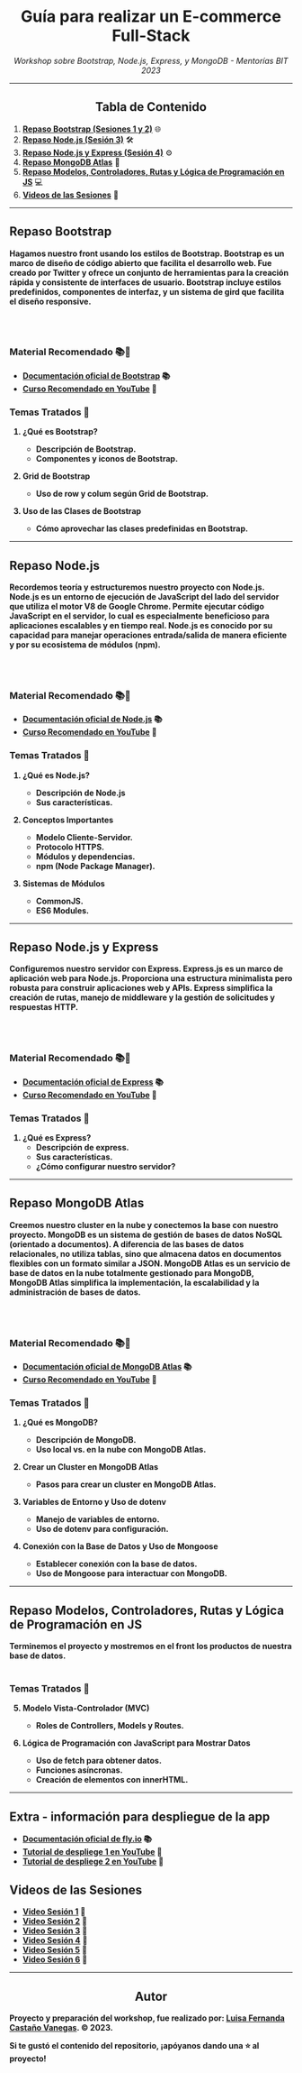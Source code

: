 <!-- Centrar el título -->
<h1 align="center">Guía para realizar un E-commerce Full-Stack</h1>

<!-- Subtítulo -->
<p align="center"><em>Workshop sobre Bootstrap, Node.js, Express, y MongoDB - Mentorías BIT 2023</em></p>

<!-- Separador -->
<hr>

<!-- Tabla de Contenido -->
<h2 align="center">Tabla de Contenido</h2>

1. [**Repaso Bootstrap (Sesiones 1 y 2)**](#repaso-bootstrap) 🌐
2. [**Repaso Node.js (Sesión 3)**](#repaso-nodejs) 🛠️
3. [**Repaso Node.js y Express (Sesión 4)**](#repaso-nodejs-y-express) ⚙️
4. [**Repaso MongoDB Atlas**](#repaso-mongodb-atlas) 📡
5. [**Repaso Modelos, Controladores, Rutas y Lógica de Programación en JS**](#repaso-modelos-controladores-rutas-y-logica-de-programacion-en-js) 💻
6. [**Videos de las Sesiones**](#videos-de-las-sesiones) 🎥

<!-- Separador -->
<hr>

<!-- Contenido de cada sección -->

## Repaso Bootstrap
<p><b>Hagamos nuestro front usando los estilos de Bootstrap.<b> Bootstrap es un marco de diseño de código abierto que facilita el desarrollo web. Fue creado por Twitter y ofrece un conjunto de herramientas para la creación rápida y consistente de interfaces de usuario. Bootstrap incluye estilos predefinidos, componentes de interfaz, y un sistema de gird que facilita el diseño responsive.</p>
<br>
<br>

### Material Recomendado 📚🎥

- [Documentación oficial de Bootstrap](https://getbootstrap.com/docs/5.3/getting-started/introduction/) 📚
- [Curso Recomendado en YouTube](https://www.youtube.com/watch?v=QCw0L6FupQ0&t=3502s) 🎥

### Temas Tratados 📖

1. **¿Qué es Bootstrap?**
   - Descripción de Bootstrap.
   - Componentes y iconos de Bootstrap.

2. **Grid de Bootstrap**
   - Uso de row y colum según Grid de Bootstrap.

3. **Uso de las Clases de Bootstrap**
   - Cómo aprovechar las clases predefinidas en Bootstrap.
---

## Repaso Node.js
<p><b>Recordemos teoría y estructuremos nuestro proyecto con Node.js.<b> Node.js es un entorno de ejecución de JavaScript del lado del servidor que utiliza el motor V8 de Google Chrome. Permite ejecutar código JavaScript en el servidor, lo cual es especialmente beneficioso para aplicaciones escalables y en tiempo real. Node.js es conocido por su capacidad para manejar operaciones entrada/salida de manera eficiente y por su ecosistema de módulos (npm).<p>
<br>
<br>

### Material Recomendado 📚🎥

- [Documentación oficial de Node.js](https://nodejs.org/docs/latest/api/) 📚
- [Curso Recomendado en YouTube](https://www.youtube.com/watch?v=1hpc70_OoAg&t=22494s) 🎥

### Temas Tratados 📖

1. **¿Qué es Node.js?**
   - Descripción de Node.js
   - Sus características.

2. **Conceptos Importantes**
   - Modelo Cliente-Servidor.
   - Protocolo HTTPS.
   - Módulos y dependencias.
   - npm (Node Package Manager).

3. **Sistemas de Módulos**
   - CommonJS.
   - ES6 Modules.

---

## Repaso Node.js y Express
<p><b>Configuremos nuestro servidor con Express.<b> Express.js es un marco de aplicación web para Node.js. Proporciona una estructura minimalista pero robusta para construir aplicaciones web y APIs. Express simplifica la creación de rutas, manejo de middleware y la gestión de solicitudes y respuestas HTTP.<p>
<br>
<br>

### Material Recomendado 📚🎥

- [Documentación oficial de Express](https://expressjs.com/en/5x/api.html) 📚
- [Curso Recomendado en YouTube](https://www.youtube.com/watch?v=xRXHQlqA3Ak&t=10s) 🎥

### Temas Tratados 📖

1. **¿Qué es Express?**
   - Descripción de express.
   - Sus características.
   - ¿Cómo configurar nuestro servidor?

---

## Repaso MongoDB Atlas
<p><b>Creemos nuestro cluster en la nube y conectemos la base con nuestro proyecto.<b> MongoDB es un sistema de gestión de bases de datos NoSQL (orientado a documentos). A diferencia de las bases de datos relacionales, no utiliza tablas, sino que almacena datos en documentos flexibles con un formato similar a JSON. MongoDB Atlas es un servicio de base de datos en la nube totalmente gestionado para MongoDB, MongoDB Atlas simplifica la implementación, la escalabilidad y la administración de bases de datos.<p>
<br>
<br>

### Material Recomendado 📚🎥

- [Documentación oficial de MongoDB Atlas](https://docs.atlas.mongodb.com/) 📚
- [Curso Recomendado en YouTube](https://www.youtube.com/watch?v=S4IgPTwwPBw&t=1686s) 🎥

### Temas Tratados 📖

1. **¿Qué es MongoDB?**
   - Descripción de MongoDB.
   - Uso local vs. en la nube con MongoDB Atlas.

2. **Crear un Cluster en MongoDB Atlas**
   - Pasos para crear un cluster en MongoDB Atlas.

3. **Variables de Entorno y Uso de dotenv**
   - Manejo de variables de entorno.
   - Uso de dotenv para configuración.

4. **Conexión con la Base de Datos y Uso de Mongoose**
   - Establecer conexión con la base de datos.
   - Uso de Mongoose para interactuar con MongoDB.
---

## Repaso Modelos, Controladores, Rutas y Lógica de Programación en JS
Terminemos el proyecto y mostremos en el front los productos de nuestra base de datos.
<br>
<br>

### Temas Tratados 📖

5. **Modelo Vista-Controlador (MVC)**
   - Roles de Controllers, Models y Routes.

6. **Lógica de Programación con JavaScript para Mostrar Datos**
   - Uso de fetch para obtener datos.
   - Funciones asíncronas.
   - Creación de elementos con innerHTML.
---

## Extra - información para despliegue de la app

- [Documentación oficial de fly.io](https://fly.io/docs/) 📚
- [Tutorial de despliege 1 en YouTube](https://www.youtube.com/watch?v=xLoILOdqW2U&t=332s) 🎥
- [Tutorial de despliege 2 en YouTube](https://www.youtube.com/watch?v=jK4NEXV371w) 🎥

## Videos de las Sesiones
<ul>
  <li><a href="https://drive.google.com/file/d/1t6V2zPqzgHonoaUvV-no-9Uqbylv9MuT/view?usp=sharing" target="_blank">Video Sesión 1</a> 🎥</li>
  <li><a href="https://drive.google.com/file/d/1PhzFZ5mBPr3vYOTUyws8jPD0qs-KvzLT/view?usp=sharing" target="_blank">Video Sesión 2</a> 🎥</li>
  <li><a href="https://drive.google.com/file/d/1sKjMtHwKbwKEzLVjYDBXpwIYqRHdGs2z/view?usp=sharing" target="_blank">Video Sesión 3</a> 🎥</li>
  <li><a href="https://drive.google.com/file/d/1UfcW3fihQbPhBpS6n9AU_SmlTncdoREq/view?usp=sharing" target="_blank">Video Sesión 4</a> 🎥</li>
  <li><a href="https://drive.google.com/file/d/1rgXMn0A9f9bzqYo_lAJwjN39LXXx_2sx/view?usp=sharing" target="_blank">Video Sesión 5</a> 🎥</li>
  <li><a href="https://drive.google.com/file/d/1Hxpf87y93oduXLgxTXPncUxd6WaEvG4t/view?usp=sharing" target="_blank">Video Sesión 6</a> 🎥</li>
</ul>

<!-- Separador -->
<hr>

<!-- Subtítulo de Autor -->
<h2 align="center">Autor</h2>

Proyecto y preparación del workshop, fue realizado por: 
[Luisa Fernanda Castaño Vanegas](https://www.linkedin.com/in/luisacastanovanegas/). © 2023.
<br>

<!-- Mensaje de Estrellita -->
<p>Si te gustó el contenido del repositorio, ¡apóyanos dando una ⭐ al proyecto!</p>